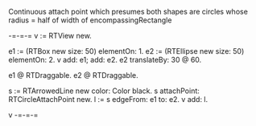 Continuous attach point which presumes both shapes are circles whose radius = half of width of encompassingRectangle

-=-=-=
v := RTView new.

e1 := (RTBox new size: 50) elementOn: 1.
e2 := (RTEllipse new size: 50) elementOn: 2.
v add: e1; add: e2.
e2 translateBy: 30 @ 60.

e1 @ RTDraggable.
e2 @ RTDraggable.

s := RTArrowedLine new color: Color black.
s attachPoint: RTCircleAttachPoint new.
l := s edgeFrom: e1 to: e2.
v add: l.

v
-=-=-=
